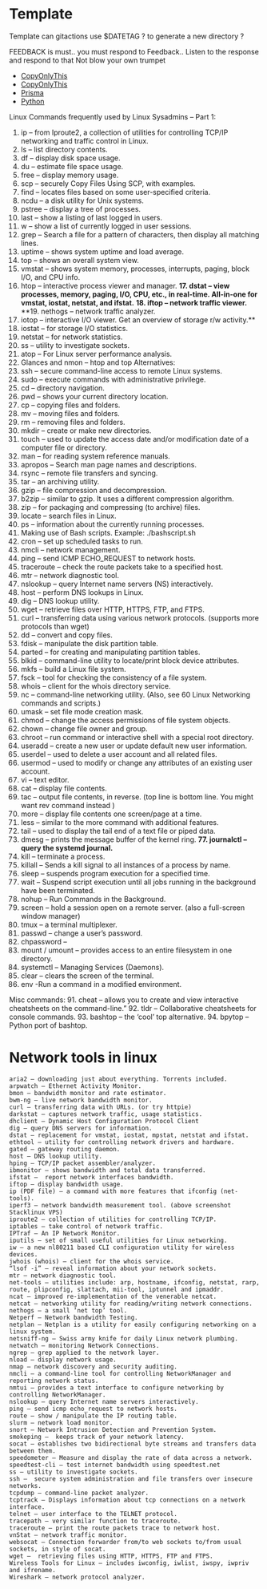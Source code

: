 # Template
Template
can gitactions use $DATETAG ? to generate a new directory ? 


FEEDBACK is must.. you must respond to Feedback.. Listen to the response and respond to that Not blow your own trumpet 

* [CopyOnlyThis](#postgresql)
* [CopyOnlyThis](#CopyOnlyThis)
* [Prisma](#prisma)
* [Python](#python)
  

Linux Commands frequently used by Linux Sysadmins – Part 1:
1. ip – from Iproute2, a collection of utilities for controlling TCP/IP networking and traffic control in Linux.
2. ls – list directory contents.
3. df – display disk space usage.
4. du – estimate file space usage.
5. free – display memory usage.
6. scp – securely Copy Files Using SCP, with examples.
7. find – locates files based on some user-specified criteria.
8. ncdu – a disk utility for Unix systems.
9. pstree – display a tree of processes.
10. last – show a listing of last logged in users.
11. w – show a list of currently logged in user sessions.
12. grep – Search a file for a pattern of characters, then display all matching lines.
13. uptime – shows system uptime and load average.
14. top – shows an overall system view.
15. vmstat – shows system memory, processes, interrupts, paging, block I/O, and CPU info.
16. htop – interactive process viewer and manager.
**17. dstat – view processes, memory, paging, I/O, CPU, etc., in real-time. All-in-one for vmstat, iostat, netstat, and ifstat.**
**18. iftop – network traffic viewer.**
**19. nethogs – network traffic analyzer.
20. iotop – interactive I/O viewer. Get an overview of storage r/w activity.**
21. iostat – for storage I/O statistics.
22. netstat – for network statistics.
23. ss – utility to investigate sockets.
24. atop – For Linux server performance analysis.
25. Glances and nmon – htop and top Alternatives:
26. ssh – secure command-line access to remote Linux systems.
27. sudo – execute commands with administrative privilege.
28. cd – directory navigation.
29. pwd – shows your current directory location.
30. cp – copying files and folders.
31. mv – moving files and folders.
32. rm – removing files and folders.
33. mkdir – create or make new directories.
34. touch – used to update the access date and/or modification date of a computer file or directory.
35. man – for reading system reference manuals.
36. apropos – Search man page names and descriptions.
37. rsync – remote file transfers and syncing.
38. tar – an archiving utility.
39. gzip – file compression and decompression.
40. b2zip – similar to gzip. It uses a different compression algorithm.
41. zip – for packaging and compressing (to archive) files.
42. locate – search files in Linux.
43. ps – information about the currently running processes.
44. Making use of Bash scripts. Example: ./bashscript.sh
45. cron – set up scheduled tasks to run.
46. nmcli – network management.
47. ping – send ICMP ECHO_REQUEST to network hosts.
48. traceroute – check the route packets take to a specified host.
49. mtr – network diagnostic tool.
50. nslookup – query Internet name servers (NS) interactively.
51. host – perform DNS lookups in Linux.
52. dig – DNS lookup utility.
53. wget – retrieve files over HTTP, HTTPS, FTP, and FTPS.
54. curl – transferring data using various network protocols. (supports more protocols than wget)
55. dd – convert and copy files.
56. fdisk – manipulate the disk partition table.
57. parted – for creating and manipulating partition tables.
58. blkid – command-line utility to locate/print block device attributes.
59. mkfs – build a Linux file system.
60. fsck –  tool for checking the consistency of a file system.
61. whois – client for the whois directory service.
62. nc – command-line networking utility. (Also, see 60 Linux Networking commands and scripts.)
63. umask – set file mode creation mask.
64. chmod – change the access permissions of file system objects.
65. chown – change file owner and group.
66. chroot – run command or interactive shell with a special root directory.
67. useradd – create a new user or update default new user information.
68. userdel – used to delete a user account and all related files.
69. usermod – used to modify or change any attributes of an existing user account.
70. vi – text editor.
71. cat – display file contents.
72. tac – output file contents, in reverse.   (top line is bottom line. You might want rev command instead )
73. more – display file contents one screen/page at a time.
74. less – similar to the more command with additional features.
75. tail – used to display the tail end of a text file or piped data.
76. dmesg – prints the message buffer of the kernel ring.
**77. journalctl – query the systemd journal.**
78. kill – terminate a process.
79. killall  – Sends a kill signal to all instances of a process by name.
80. sleep – suspends program execution for a specified time.
81. wait – Suspend script execution until all jobs running in the background have been terminated.
82. nohup – Run Commands in the Background.
83. screen – hold a session open on a remote server. (also a full-screen window manager)
84. tmux – a terminal multiplexer.
85. passwd – change a user’s password.
86. chpassword –
87. mount / umount – provides access to an entire filesystem in one directory.
88. systemctl – Managing Services (Daemons).
89. clear – clears the screen of the terminal.
90. env -Run a command in a modified environment.

 

Misc commands:
91. cheat – allows you to create and view interactive cheatsheets on the command-line.”
92. tldr – Collaborative cheatsheets for console commands.
93. bashtop – the ‘cool’ top alternative.
94. bpytop – Python port of bashtop.

Network tools in linux 
=======================

    aria2 – downloading just about everything. Torrents included.
    arpwatch – Ethernet Activity Monitor.
    bmon – bandwidth monitor and rate estimator.
    bwm-ng – live network bandwidth monitor.
    curl – transferring data with URLs. (or try httpie)
    darkstat – captures network traffic, usage statistics.
    dhclient – Dynamic Host Configuration Protocol Client
    dig – query DNS servers for information.
    dstat – replacement for vmstat, iostat, mpstat, netstat and ifstat.
    ethtool – utility for controlling network drivers and hardware.
    gated – gateway routing daemon.
    host – DNS lookup utility.
    hping – TCP/IP packet assembler/analyzer.
    ibmonitor – shows bandwidth and total data transferred.
    ifstat –  report network interfaces bandwidth.
    iftop – display bandwidth usage.
    ip (PDF file) – a command with more features that ifconfig (net-tools).
    iperf3 – network bandwidth measurement tool. (above screenshot Stacklinux VPS)
    iproute2 – collection of utilities for controlling TCP/IP.
    iptables – take control of network traffic.
    IPTraf – An IP Network Monitor.
    iputils – set of small useful utilities for Linux networking.
    iw – a new nl80211 based CLI configuration utility for wireless devices.
    jwhois (whois) – client for the whois service.
    “lsof -i” – reveal information about your network sockets.
    mtr – network diagnostic tool.
    net-tools – utilities include: arp, hostname, ifconfig, netstat, rarp, route, plipconfig, slattach, mii-tool, iptunnel and ipmaddr.
    ncat – improved re-implementation of the venerable netcat.
    netcat – networking utility for reading/writing network connections.
    nethogs – a small ‘net top’ tool.
    Netperf – Network bandwidth Testing.
    netplan – Netplan is a utility for easily configuring networking on a linux system.
    netsniff-ng – Swiss army knife for daily Linux network plumbing.
    netwatch – monitoring Network Connections.
    ngrep – grep applied to the network layer.
    nload – display network usage.
    nmap – network discovery and security auditing.
    nmcli – a command-line tool for controlling NetworkManager and reporting network status.
    nmtui – provides a text interface to configure networking by controlling NetworkManager.
    nslookup – query Internet name servers interactively.
    ping – send icmp echo_request to network hosts.
    route – show / manipulate the IP routing table.
    slurm – network load monitor.
    snort – Network Intrusion Detection and Prevention System.
    smokeping –  keeps track of your network latency.
    socat – establishes two bidirectional byte streams and transfers data between them.
    speedometer – Measure and display the rate of data across a network.
    speedtest-cli – test internet bandwidth using speedtest.net
    ss – utility to investigate sockets.
    ssh –  secure system administration and file transfers over insecure networks.
    tcpdump – command-line packet analyzer.
    tcptrack – Displays information about tcp connections on a network interface.
    telnet – user interface to the TELNET protocol.
    tracepath – very similar function to traceroute.
    traceroute – print the route packets trace to network host.
    vnStat – network traffic monitor.
    websocat – Connection forwarder from/to web sockets to/from usual sockets, in style of socat.
    wget –  retrieving files using HTTP, HTTPS, FTP and FTPS.
    Wireless Tools for Linux – includes iwconfig, iwlist, iwspy, iwpriv and ifrename.
    Wireshark – network protocol analyzer.




